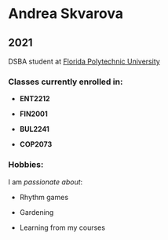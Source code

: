 # Andrea Skvarova

## 2021 

DSBA student at [Florida Polytechnic University](https://www.floridapoly.edu)

### Classes currently enrolled in: 

- **ENT2212**

- **FIN2001**

- **BUL2241**

- **COP2073**

### Hobbies:

I am _passionate about_: 

- Rhythm games

- Gardening

- Learning from my courses